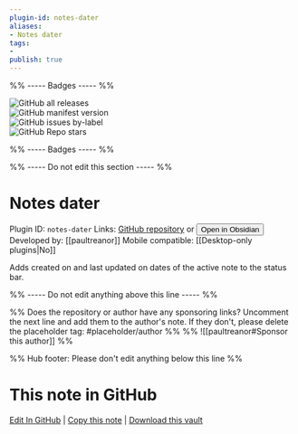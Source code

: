 ```yaml
---
plugin-id: notes-dater
aliases:
- Notes dater
tags: 
- 
publish: true
---
```


%% ----- Badges ----- %%

![GitHub all releases](https://img.shields.io/github/downloads/paultreanor/notes-dater/total?color=573E7A&logo=github&style=for-the-badge)   
![GitHub manifest version](https://img.shields.io/github/manifest-json/v/paultreanor/notes-dater?color=573E7A&logo=github&style=for-the-badge)   
![GitHub issues by-label](https://img.shields.io/github/issues/paultreanor/notes-dater/help%20wanted?color=573E7A&logo=github&style=for-the-badge)   
![GitHub Repo stars](https://img.shields.io/github/stars/paultreanor/notes-dater?color=573E7A&logo=github&style=for-the-badge)

%% ----- Badges ----- %%

%% ----- Do not edit this section ----- %%

# Notes dater

Plugin ID: `notes-dater`
Links: [GitHub repository](https://github.com/paultreanor/notes-dater) or [<button id=HH>Open in Obsidian</button>](obsidian://show-plugin?id=notes-dater)
Developed by: [[paultreanor]]
Mobile compatible: [[Desktop-only plugins|No]]

Adds created on and last updated on dates of the active note to the status bar.

%% ----- Do not edit anything above this line ----- %% 

%% Does the repository or author have any sponsoring links? Uncomment the next line and add them to the author's note. If they don't, please delete the placeholder tag: #placeholder/author %%
%% ![[paultreanor#Sponsor this author]] %%

%% Hub footer: Please don't edit anything below this line %%

# This note in GitHub

<span class="git-footer">[Edit In GitHub](https://github.dev/obsidian-community/obsidian-hub/blob/main/02%20-%20Community%20Expansions/02.05%20All%20Community%20Expansions/Plugins/notes-dater.md "git-hub-edit-note") | [Copy this note](https://raw.githubusercontent.com/obsidian-community/obsidian-hub/main/02%20-%20Community%20Expansions/02.05%20All%20Community%20Expansions/Plugins/notes-dater.md "git-hub-copy-note") | [Download this vault](https://github.com/obsidian-community/obsidian-hub/archive/refs/heads/main.zip "git-hub-download-vault") </span>
